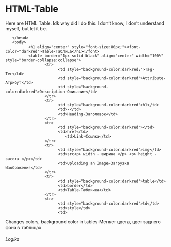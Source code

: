 # HTML-Table
Here are HTML Table. Idk why did I do this. I don’t know, I don’t understand myself, but let it be.

<html>  
       <head>
              
       </head>
       <body>
              <h1 align="center" style="font-size:80px;"><font-color="darkred">Table-Таблицa</h1></font>
              <table border="1px solid black" align="center" width="100%" style="border-collapse:collapse">
                     <tr>
                           <td style="background-color:darkred;">Tag-Тег</td>
                           <td style="background-color:darkred">Attribute-Атрибут</td>
                           <td style="background-color:darkred">Description-Описание</td>
                     </tr>
                     <tr>
                           <td style="background-color:darkred">h1</td>
                           <td>-</td>		
                           <td>Heading-Заголовок</td>
                     </tr>
                     <tr>
                           <td style="background-color:darkred"></td>
                           <td>href</td>
         	                  <td>Link-Ссылка</td>
                     </tr>
                     <tr>
                           <td style="background-color:darkred">img</td>
                           <td>src<p> width - ширина </p> <p> height - высота </p></td>
                           <td>Uploading an Image-Загрузка Изображения</td>
                     </tr>
                     <tr>
                           <td style="background-color:darkred">table</td>
                           <td>border</td>
                           <td>Table-Табличка</td>
                     </tr>
                     <tr>
                           <td style="background-color:darkred">td</td>
                           <td>style</td>
                           <td>
Changes colors, background color in tables-Меняет цвета, цвет заднего фона в таблицах </td>
                     </tr>
              </table>
       </body>
       <footer>
               <h6>Logika</h6>
       </footer>
</html>
  
